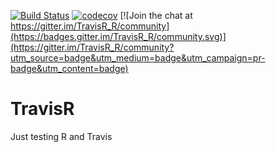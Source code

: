 [![Build Status](https://travis-ci.com/thomaslaber/TravisR.svg?branch=master)](https://travis-ci.com/thomaslaber/TravisR)
[![codecov](https://codecov.io/gh/thomaslaber/TravisR/branch/master/graph/badge.svg)](https://codecov.io/gh/thomaslaber/TravisR) 
[![Join the chat at https://gitter.im/TravisR_R/community](https://badges.gitter.im/TravisR_R/community.svg)](https://gitter.im/TravisR_R/community?utm_source=badge&utm_medium=badge&utm_campaign=pr-badge&utm_content=badge)




# TravisR
Just testing R and Travis
